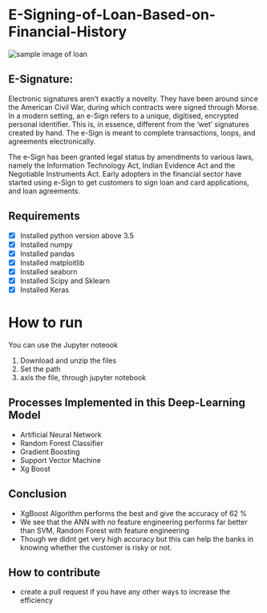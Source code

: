 # E-Signing-of-Loan-Based-on-Financial-History
![sample image of loan ](https://images.financialexpress.com/2019/05/HOME-LOAN-HIKE.jpg)
## E-Signature: 
Electronic signatures aren’t exactly a novelty. They have been around since the American Civil War, during which contracts were signed through Morse. In a modern setting, an e-Sign refers to a unique, digitised, encrypted personal identifier. This is, in essence, different from the ‘wet’ signatures created by hand. The e-Sign is meant to complete transactions, loops, and agreements electronically.

The e-Sign has been granted legal status by amendments to various laws, namely the Information Technology Act, Indian Evidence Act and the Negotiable Instruments Act. Early adopters in the financial sector have started using e-Sign to get customers to sign loan and card applications, and loan agreements.

## Requirements
- [x] Installed python version above 3.5
- [x] Installed numpy 
- [x] Installed pandas
- [x] Installed matploitlib
- [x] Installed seaborn
- [x] Installed  Scipy and Sklearn
- [x] Installed Keras

# How to run
You can use the Jupyter noteook
1. Download and unzip the files
2. Set the path
3. axis the file, through jupyter notebook 

## Processes Implemented in this Deep-Learning  Model 

* Artificial Neural Network
* Random Forest Classifier
* Gradient Boosting
* Support Vector Machine
* Xg Boost

## Conclusion

* XgBoost Algorithm performs the best and give the accuracy of 62 %
* We see that the ANN with no feature engineering performs far better than SVM, Random Forest with feature engineering
* Though we didnt get very high accuracy but this can help the banks in knowing whether the customer is risky or not.
## How to contribute
* create a pull request if you have any other ways to increase the efficiency 

